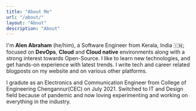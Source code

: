 ```yaml
---
title: "About Me"
url: "/about/"
layout: "About"
description: "About"
---  
```


I'm **Alen Abraham** (he/him), a Software Engineer from Kerala, India 🇮🇳; focused on **DevOps**, **Cloud** and **Cloud native** environments along with a strong interest towards Open-Source. I like to learn new technologies, and get hands-on experience with latest trends. I write tech and career related blogposts on my website and on various other platforms.  

I gradute as an Electronics and Communication Engineer from College of Engineering Chengannur(CEC) on July 2021. Switched to IT and Design field because of pandemic and now loving experimenting and working on everything in the industry.
